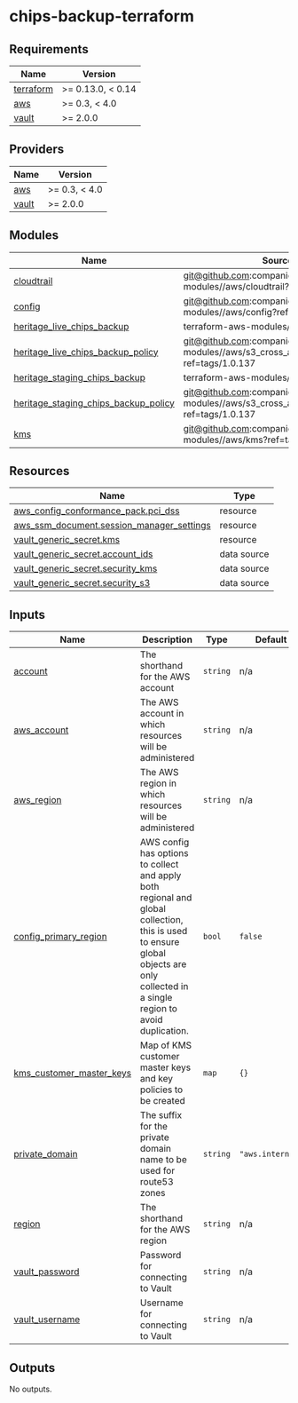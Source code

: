 # chips-backup-terraform

<!-- BEGINNING OF PRE-COMMIT-TERRAFORM DOCS HOOK -->
## Requirements

| Name | Version |
|------|---------|
| <a name="requirement_terraform"></a> [terraform](#requirement\_terraform) | >= 0.13.0, < 0.14 |
| <a name="requirement_aws"></a> [aws](#requirement\_aws) | >= 0.3, < 4.0 |
| <a name="requirement_vault"></a> [vault](#requirement\_vault) | >= 2.0.0 |

## Providers

| Name | Version |
|------|---------|
| <a name="provider_aws"></a> [aws](#provider\_aws) | >= 0.3, < 4.0 |
| <a name="provider_vault"></a> [vault](#provider\_vault) | >= 2.0.0 |

## Modules

| Name | Source | Version |
|------|--------|---------|
| <a name="module_cloudtrail"></a> [cloudtrail](#module\_cloudtrail) | git@github.com:companieshouse/terraform-modules//aws/cloudtrail?ref=tags/1.0.99 |  |
| <a name="module_config"></a> [config](#module\_config) | git@github.com:companieshouse/terraform-modules//aws/config?ref=tags/1.0.63 |  |
| <a name="module_heritage_live_chips_backup"></a> [heritage\_live\_chips\_backup](#module\_heritage\_live\_chips\_backup) | terraform-aws-modules/s3-bucket/aws | 2.11.1 |
| <a name="module_heritage_live_chips_backup_policy"></a> [heritage\_live\_chips\_backup\_policy](#module\_heritage\_live\_chips\_backup\_policy) | git@github.com:companieshouse/terraform-modules//aws/s3_cross_account_policy?ref=tags/1.0.137 |  |
| <a name="module_heritage_staging_chips_backup"></a> [heritage\_staging\_chips\_backup](#module\_heritage\_staging\_chips\_backup) | terraform-aws-modules/s3-bucket/aws | 2.11.1 |
| <a name="module_heritage_staging_chips_backup_policy"></a> [heritage\_staging\_chips\_backup\_policy](#module\_heritage\_staging\_chips\_backup\_policy) | git@github.com:companieshouse/terraform-modules//aws/s3_cross_account_policy?ref=tags/1.0.137 |  |
| <a name="module_kms"></a> [kms](#module\_kms) | git@github.com:companieshouse/terraform-modules//aws/kms?ref=tags/1.0.56 |  |

## Resources

| Name | Type |
|------|------|
| [aws_config_conformance_pack.pci_dss](https://registry.terraform.io/providers/hashicorp/aws/latest/docs/resources/config_conformance_pack) | resource |
| [aws_ssm_document.session_manager_settings](https://registry.terraform.io/providers/hashicorp/aws/latest/docs/resources/ssm_document) | resource |
| [vault_generic_secret.kms](https://registry.terraform.io/providers/hashicorp/vault/latest/docs/resources/generic_secret) | resource |
| [vault_generic_secret.account_ids](https://registry.terraform.io/providers/hashicorp/vault/latest/docs/data-sources/generic_secret) | data source |
| [vault_generic_secret.security_kms](https://registry.terraform.io/providers/hashicorp/vault/latest/docs/data-sources/generic_secret) | data source |
| [vault_generic_secret.security_s3](https://registry.terraform.io/providers/hashicorp/vault/latest/docs/data-sources/generic_secret) | data source |

## Inputs

| Name | Description | Type | Default | Required |
|------|-------------|------|---------|:--------:|
| <a name="input_account"></a> [account](#input\_account) | The shorthand for the AWS account | `string` | n/a | yes |
| <a name="input_aws_account"></a> [aws\_account](#input\_aws\_account) | The AWS account in which resources will be administered | `string` | n/a | yes |
| <a name="input_aws_region"></a> [aws\_region](#input\_aws\_region) | The AWS region in which resources will be administered | `string` | n/a | yes |
| <a name="input_config_primary_region"></a> [config\_primary\_region](#input\_config\_primary\_region) | AWS config has options to collect and apply both regional and global collection, this is used to ensure global objects are only collected in a single region to avoid duplication. | `bool` | `false` | no |
| <a name="input_kms_customer_master_keys"></a> [kms\_customer\_master\_keys](#input\_kms\_customer\_master\_keys) | Map of KMS customer master keys and key policies to be created | `map` | `{}` | no |
| <a name="input_private_domain"></a> [private\_domain](#input\_private\_domain) | The suffix for the private domain name to be used for route53 zones | `string` | `"aws.internal"` | no |
| <a name="input_region"></a> [region](#input\_region) | The shorthand for the AWS region | `string` | n/a | yes |
| <a name="input_vault_password"></a> [vault\_password](#input\_vault\_password) | Password for connecting to Vault | `string` | n/a | yes |
| <a name="input_vault_username"></a> [vault\_username](#input\_vault\_username) | Username for connecting to Vault | `string` | n/a | yes |

## Outputs

No outputs.
<!-- END OF PRE-COMMIT-TERRAFORM DOCS HOOK -->